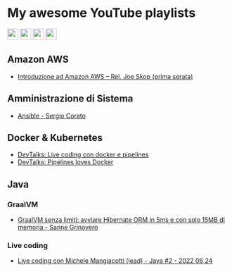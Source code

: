 # My awesome YouTube playlists

<p>
  <a href="https://www.linkedin.com/in/mauro-cicolella-0b107076/"><img src="https://img.shields.io/badge/linkedin-%230077B5.svg?&style=for-the-badge&logo=linkedin&logoColor=white" height=25></a>
    <a href="https://twitter.com/emmecilab"><img src="https://img.shields.io/badge/twitter-%231DA1F2.svg?&style=for-the-badge&logo=twitter&logoColor=white" height=25></a>
  <a href="https://www.youtube.com/c/emmecilab"><img src="https://img.shields.io/badge/youtube-%23E4405F.svg?&style=for-the-badge&logo=youtube&logoColor=white" height=25></a>
  <a href="https://www.patreon.com/emmecilab"><img src="https://img.shields.io/badge/Patreon-F96854?style=for-the-badge&logo=patreon&logoColor=white" height=25></a>

## Amazon AWS
  
* [Introduzione ad Amazon AWS – Rel. Joe Skop (prima serata)](https://www.youtube.com/watch?v=ywd7KP0RS80)
  

## Amministrazione di Sistema
  
* [Ansible - Sergio Corato](https://www.youtube.com/watch?v=lSiBNv1qNDA)
  
  
## Docker & Kubernetes

* [DevTalks: Live coding con docker e pipelines](https://www.youtube.com/watch?v=dWsG2CtEO6w)
* [DevTalks: Pipelines loves Docker](https://www.youtube.com/watch?v=-RszWpMW36s)


## Java

### GraalVM

* [GraalVM senza limiti: avviare Hibernate ORM in 5ms e con solo 15MB di memoria - Sanne Grinovero](https://www.youtube.com/watch?v=xfryfdlUNbo)


### Live coding

* [Live coding con Michele Mangiacotti (lead) - Java #2 - 2022 06 24](https://www.youtube.com/watch?v=c51WBIstiP4)
